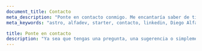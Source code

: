 ```yaml
---
document_title: Contacto
meta_description: "Ponte en contacto conmigo. Me encantaría saber de ti."
meta_keywords: "astro, alfadev, starter, contacto, linkedin, Diego Alfaro Saez"

title: Ponte en contacto
description: "Ya sea que tengas una pregunta, una sugerencia o simplemente quieras saludar, no dudes en comunicarte. Te responderé lo antes posible."
---
```

